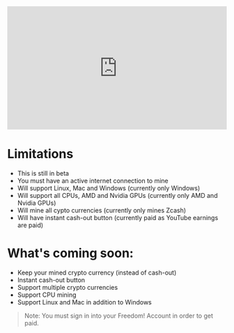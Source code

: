
<p align="center">
  <div style="position:relative;height:0;padding-bottom:56.21%"><iframe src="https://www.youtube.com/embed/IJeUP_0qFio?ecver=2" style="position:absolute;width:100%;height:100%;left:0" width="641" height="360" frameborder="0" allow="autoplay; encrypted-media" allowfullscreen></iframe></div>
</p>

# Limitations
* This is still in beta
* You must have an active internet connection to mine
* Will support Linux, Mac and Windows (currently only Windows)
* Will support all CPUs, AMD and Nvidia GPUs (currently only AMD and Nvidia GPUs)
* Will mine all cypto currencies (currently only mines Zcash)
* Will have instant cash-out button (currently paid as YouTube earnings are paid)

# What's coming soon:
* Keep your mined crypto currency (instead of cash-out)
* Instant cash-out button
* Support multiple crypto currencies
* Support CPU mining
* Support Linux and Mac in addition to Windows

> Note: You must sign in into your Freedom! Account in order to get paid.
